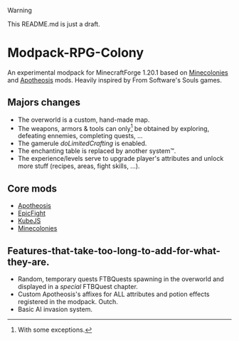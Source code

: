 > [!WARNING]  
> This README.md is just a draft.

# Modpack-RPG-Colony
An experimental modpack for MinecraftForge 1.20.1 based on [Minecolonies](https://legacy.curseforge.com/minecraft/mc-mods/minecolonies) and [Apotheosis](https://legacy.curseforge.com/minecraft/mc-mods/apotheosis) mods. 
Heavily inspired by From Software's Souls games.

## Majors changes
* The overworld is a custom, hand-made map. 
* The weapons, armors & tools can only[^1] be obtained by exploring, defeating ennemies, completing quests, ...
* The gamerule _doLimitedCrafting_ is enabled.
* The enchanting table is replaced by another system™️.
* The experience/levels serve to upgrade player's attributes and unlock more stuff (recipes, areas, fight skills, ...).

## Core mods
* [Apotheosis](https://legacy.curseforge.com/minecraft/mc-mods/apotheosis)
* [EpicFight](https://legacy.curseforge.com/minecraft/mc-mods/epic-fight-mod)
* [KubeJS](https://legacy.curseforge.com/minecraft/mc-mods/kubejs)
* [Minecolonies](https://legacy.curseforge.com/minecraft/mc-mods/minecolonies)

## Features-that-take-too-long-to-add-for-what-they-are.
* Random, temporary quests FTBQuests spawning in the overworld and displayed in a _special_ FTBQuest chapter.
* Custom Apotheosis's affixes for ALL attributes and potion effects registered in the modpack. Outch.
* Basic AI invasion system.

[^1]: With some exceptions.
